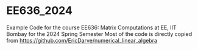 # EE636_2024
Example Code for the course EE636: Matrix Computations at EE, IIT Bombay for the 2024 Spring Semester
Most of the code is directly copied from https://github.com/EricDarve/numerical_linear_algebra
